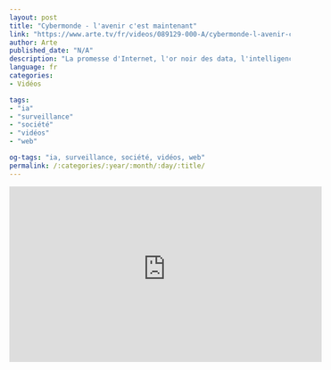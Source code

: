 ```yaml
---
layout: post
title: "Cybermonde - l'avenir c'est maintenant"
link: "https://www.arte.tv/fr/videos/089129-000-A/cybermonde-l-avenir-c-est-maintenant"
author: Arte
published_date: "N/A"
description: "La promesse d'Internet, l'or noir des data, l'intelligence artificielle, la cyberguerre : en quatre tableaux, revue des récents bouleversements causés par l'irruption du cyber dans nos vies. Le préfixe cyber est issu d’un mot de grec ancien qui signifie « contrôler ». Mais sommes-nous réellement capables de maîtriser des technologies qui nous dépassent ? Depuis 2016 et les ingérences étrangères dans l'élection américaine, puis celles ayant accéléré l'avènement du Brexit, les évolutions du cyber ont pris une place quasi monopolistique dans nos vies, aussi bien dans le cadre privé qu'à l'échelle de nos sociétés. De l'invention d'Internet au nouvel or noir des data, sans oublier la frénésie actuelle causée par le bond en avant de l'intelligence artificielle et l'importance prise par la guerre cyber, actuellement au premier plan de la stratégie russe contre l'Occident (suivant la vieille doctrine soviétique des trois D : « duperie, dénégation et désinformation »), revue des récents bouleversements de notre nouveau « cybermonde »."
language: fr
categories:
- Vidéos

tags:
- "ia"
- "surveillance"
- "société"
- "vidéos"
- "web"

og-tags: "ia, surveillance, société, vidéos, web"
permalink: /:categories/:year/:month/:day/:title/
---
```


<iframe title="Cybermonde - L'avenir c'est maintenant | ARTE" width="560" height="315" src="https://tube-numerique-educatif.apps.education.fr/videos/embed/e0e8d786-2d72-4bd2-98a0-75652ec59614" frameborder="0" allowfullscreen="" sandbox="allow-same-origin allow-scripts allow-popups allow-forms"></iframe>